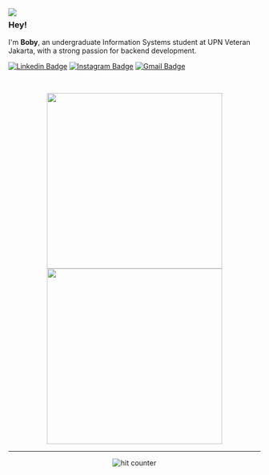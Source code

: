 <img align="left" src="https://github.com/user-attachments/assets/de74ff21-fe52-4fd8-8844-5c986054f113">

### Hey!

I'm **Boby**, an undergraduate Information Systems student at UPN Veteran Jakarta, with a strong passion for backend development.

[![Linkedin Badge](https://img.shields.io/badge/-LinkedIn-blue?style=flat-square&logo=Linkedin&logoColor=white&link=https://www.linkedin.com/in/muhammad-boby-pratama/)](https://www.linkedin.com/in/muhammad-boby-pratama/)
[![Instagram Badge](https://img.shields.io/badge/-Instagram-e4405f?style=flat-square&logo=Instagram&logoColor=white&link=https://www.instagram.com/3bobyy/)](https://www.instagram.com/3bobyy/)
[![Gmail Badge](https://img.shields.io/badge/-Gmail-d14836?style=flat-square&logo=Gmail&logoColor=white&link=bobyjakarta4@gmail.com)](mailto:bobyjakarta4@gmail.com)

<br>

<p align="center">
  <img src="https://github-readme-stats.vercel.app/api?username=MBobyPratama&show_icons=true&theme=bear" width="350">
  <img src="https://github-readme-streak-stats.herokuapp.com?user=MBobyPratama&theme=dark&hide_border=true" width="350">
</p>

---

<div align="center">
<p></p>
<img src="https://profile-counter.glitch.me/MBobyPratama/count.svg" alt="hit counter" align="center">
</div>
